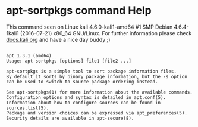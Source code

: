 # apt-sortpkgs command Help
 
 This command seen on Linux kali 4.6.0-kali1-amd64 #1 SMP Debian 4.6.4-1kali1 (2016-07-21) x86_64 GNU/Linux. For further information please check [docs.kali.org](docs.kali.org) and have a nice day buddy ;) 

~~~

apt 1.3.1 (amd64)
Usage: apt-sortpkgs [options] file1 [file2 ...]

apt-sortpkgs is a simple tool to sort package information files.
By default it sorts by binary package information, but the -s option
can be used to switch to source package ordering instead.

See apt-sortpkgs(1) for more information about the available commands.
Configuration options and syntax is detailed in apt.conf(5).
Information about how to configure sources can be found in sources.list(5).
Package and version choices can be expressed via apt_preferences(5).
Security details are available in apt-secure(8).

~~~
